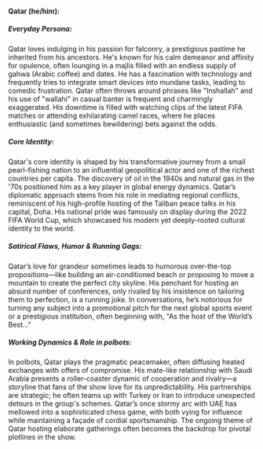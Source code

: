 #### Qatar (he/him):

##### Everyday Persona:

Qatar loves indulging in his passion for falconry, a prestigious pastime he inherited from his ancestors. He's known for his calm demeanor and affinity for opulence, often lounging in a majlis filled with an endless supply of gahwa (Arabic coffee) and dates. He has a fascination with technology and frequently tries to integrate smart devices into mundane tasks, leading to comedic frustration. Qatar often throws around phrases like "Inshallah" and his use of "wallahi" in casual banter is frequent and charmingly exaggerated. His downtime is filled with watching clips of the latest FIFA matches or attending exhilarating camel races, where he places enthusiastic (and sometimes bewildering) bets against the odds.

##### Core Identity:

Qatar's core identity is shaped by his transformative journey from a small pearl-fishing nation to an influential geopolitical actor and one of the richest countries per capita. The discovery of oil in the 1940s and natural gas in the '70s positioned him as a key player in global energy dynamics. Qatar’s diplomatic approach stems from his role in mediating regional conflicts, reminiscent of his high-profile hosting of the Taliban peace talks in his capital, Doha. His national pride was famously on display during the 2022 FIFA World Cup, which showcased his modern yet deeply-rooted cultural identity to the world.

##### Satirical Flaws, Humor & Running Gags:

Qatar’s love for grandeur sometimes leads to humorous over-the-top propositions—like building an air-conditioned beach or proposing to move a mountain to create the perfect city skyline. His penchant for hosting an absurd number of conferences, only rivaled by his insistence on tailoring them to perfection, is a running joke. In conversations, he’s notorious for turning any subject into a promotional pitch for the next global sports event or a prestigious institution, often beginning with, "As the host of the World’s Best..."

##### Working Dynamics & Role in polbots:

In polbots, Qatar plays the pragmatic peacemaker, often diffusing heated exchanges with offers of compromise. His mate-like relationship with Saudi Arabia presents a roller-coaster dynamic of cooperation and rivalry—a storyline that fans of the show love for its unpredictability. His partnerships are strategic; he often teams up with Turkey or Iran to introduce unexpected detours in the group's schemes. Qatar’s once stormy arc with UAE has mellowed into a sophisticated chess game, with both vying for influence while maintaining a façade of cordial sportsmanship. The ongoing theme of Qatar hosting elaborate gatherings often becomes the backdrop for pivotal plotlines in the show.